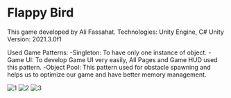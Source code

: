 # Flappy Bird
This game developed by Ali Fassahat.
Technologies: Unity Engine, C#
Unity Version: 2021.3.0f1

Used Game Patterns:
-Singleton: To have only one instance of object.
-Game UI: To develop Game UI very easily, All Pages and Game HUD used this pattern. 
-Object Pool: This pattern used for obstacle spawning and helps us to optimize our game and have better memory management.

![1](https://user-images.githubusercontent.com/92670675/164713389-744356dc-d2fa-4757-b9e2-0975f339f9c9.png)
![2](https://user-images.githubusercontent.com/92670675/164713407-849de3b7-943a-491e-8254-276e129f4df6.png)
![3](https://user-images.githubusercontent.com/92670675/164713414-61bcd7be-5d75-45f7-9467-c54cfa611a3c.png)
